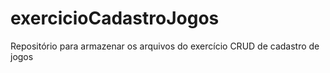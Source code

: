 # exercicioCadastroJogos
Repositório para armazenar os arquivos do exercício CRUD de cadastro de jogos
